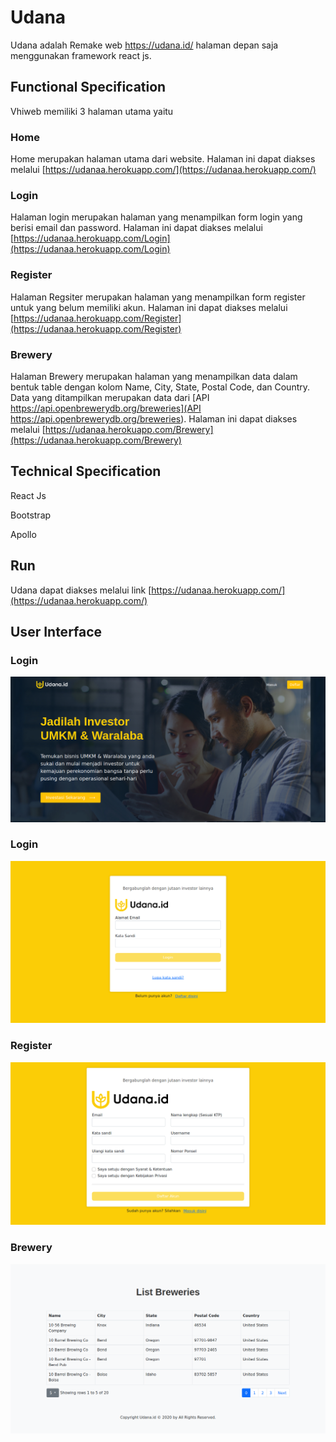 # Udana

Udana adalah Remake web https://udana.id/ halaman depan saja menggunakan framework react js.

## Functional Specification

Vhiweb memiliki 3 halaman utama yaitu

### Home
Home merupakan halaman utama dari website.
Halaman ini dapat diakses melalui [https://udanaa.herokuapp.com/](https://udanaa.herokuapp.com/)

### Login 
Halaman login merupakan halaman yang menampilkan form login yang berisi email dan password.
Halaman ini dapat diakses melalui [https://udanaa.herokuapp.com/Login](https://udanaa.herokuapp.com/Login)

### Register
Halaman Regsiter merupakan halaman yang menampilkan form register untuk yang belum memiliki akun.
Halaman ini dapat diakses melalui [https://udanaa.herokuapp.com/Register](https://udanaa.herokuapp.com/Register)

### Brewery
Halaman Brewery merupakan halaman yang menampilkan data dalam bentuk table dengan kolom Name, City, State, Postal Code, dan Country.
Data yang ditampilkan merupakan data dari [API https://api.openbrewerydb.org/breweries](API https://api.openbrewerydb.org/breweries).
Halaman ini dapat diakses melalui [https://udanaa.herokuapp.com/Brewery](https://udanaa.herokuapp.com/Brewery)

## Technical Specification
React Js

Bootstrap

Apollo

## Run
Udana dapat diakses melalui link [https://udanaa.herokuapp.com/](https://udanaa.herokuapp.com/)

## User Interface
### Login 

![Home](https://github.com/Vputri/Udana/blob/master/Output/Screenshot_2021-12-12%20Udana%20id%20Platform%20Crowdfunding%20Investasi%20UMKM.png)

### Login 

![Login](https://github.com/Vputri/Udana/blob/master/Output/Screenshot_2021-12-12%20Udana%20id%20Platform%20Crowdfunding%20Investasi%20UMKM(1).png)

### Register 

![Register](https://github.com/Vputri/Udana/blob/master/Output/Screenshot_2021-12-12%20Udana%20id%20Platform%20Crowdfunding%20Investasi%20UMKM(2).png)

### Brewery

![Brewery](https://raw.githubusercontent.com/Vputri/Udana/master/Output/Brewery.png?token=AIOGDQQN4FI3TEI3OA7EYVTBW2GSK)
